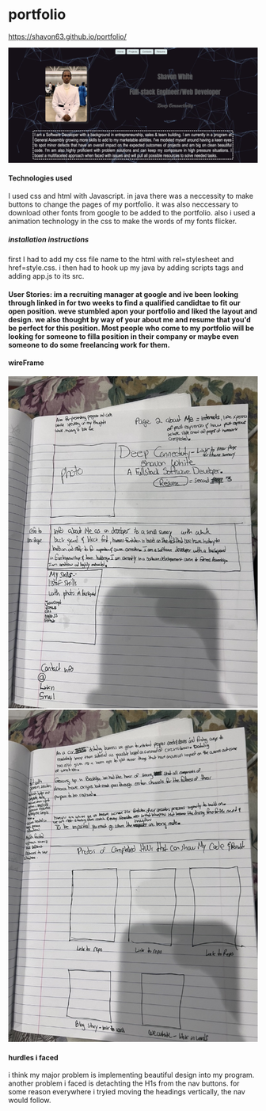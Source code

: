 # portfolio
https://shavon63.github.io/portfolio/

![portfolio screenshot](./images/imbeddedphoto.jpeg)

#### Technologies used 
I used css and html with Javascript. in java there was a neccessity to make buttons to change the pages of my portfolio. it was also neccessary to download other fonts from google to be added to the portfolio. also i used a animation technology in the css to make the words of my fonts flicker.

##### installation instructions 
first I had to add my css file name to the html with rel=stylesheet and href=style.css. i then had to hook up my java by adding scripts tags and adding app.js to its src.

#### User Stories: im a recruiting manager at google and ive been looking through linked in for two weeks to find a qualified candidtae to fit our open position. weve stumbled apon your portfolio and liked the layout and design. we also thought by way of your about me and resume that you'd be perfect for this position. Most people who come to my portfolio will be looking for someone to filla position in their company or maybe even someone to do some freelancing work for them.

#### wireFrame
![Wire Frame](./images/wireframe1.jpeg)
![Wire Frame](./images/wireframe2.jpeg)

#### hurdles i faced
i think my major problem is implementing beautiful design into my program. another problem i faced is detachting the H1s from the nav buttons. for some reason everywhere i tryied moving the headings vertically, the nav would follow.
